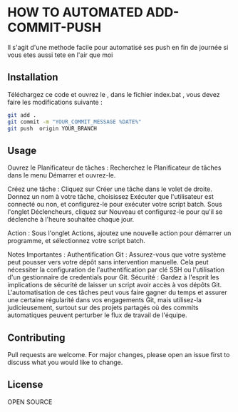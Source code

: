 # HOW TO AUTOMATED ADD-COMMIT-PUSH

Il s'agit d'une methode facile pour automatisé ses push en fin de journée si vous etes aussi tete en l'air que moi 

## Installation

Téléchargez ce code et ouvrez le , dans le fichier index.bat , vous devez faire les modifications suivante : 

```bash
git add .
git commit -m "YOUR_COMMIT_MESSAGE %DATE%"
git push  origin YOUR_BRANCH

```

## Usage

Ouvrez le Planificateur de tâches : Recherchez le Planificateur de tâches dans le menu Démarrer et ouvrez-le.

Créez une tâche : Cliquez sur Créer une tâche dans le volet de droite. Donnez un nom à votre tâche, choisissez Exécuter que l'utilisateur est connecté ou non, et configurez-le pour exécuter votre script batch. Sous l'onglet Déclencheurs, cliquez sur Nouveau et configurez-le pour qu'il se déclenche à l'heure souhaitée chaque jour.

Action : Sous l'onglet Actions, ajoutez une nouvelle action pour démarrer un programme, et sélectionnez votre script batch.

Notes Importantes :
    Authentification Git : Assurez-vous que votre système peut pousser vers votre dépôt sans intervention manuelle. Cela peut nécessiter la configuration de l'authentification par clé SSH ou l'utilisation d'un gestionnaire de credentials pour Git.
    Sécurité : Gardez à l'esprit les implications de sécurité de laisser un script avoir accès à vos dépôts Git.
    L'automatisation de ces tâches peut vous faire gagner du temps et assurer une certaine régularité dans vos engagements Git, mais utilisez-la judicieusement, surtout sur des projets partagés où des commits automatiques peuvent perturber le flux de travail de l'équipe.

## Contributing

Pull requests are welcome. For major changes, please open an issue first
to discuss what you would like to change.


## License
OPEN  SOURCE